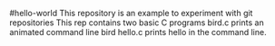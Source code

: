 #hello-world
This repository is an example to experiment with git repositories
This rep contains two basic C programs
bird.c prints an animated command line bird
hello.c prints hello in the command line.
